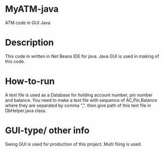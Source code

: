 # MyATM-java
ATM code in GUI Java
# Description
This code in written in Net Beans IDE for java. Java GUI is used in making of this code.
# How-to-run
A text file is used as a Database for holding account number, pin number and balance. You need to make a text file with sequence of AC,Pin,Balance where they are separated by comma ",". then give path of this text file in DbHelper.java class.
# GUI-type/ other info
Swing GUI is used for production of this project. Multi filing is used.
